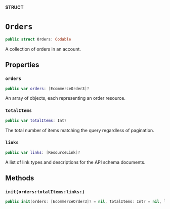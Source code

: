 **STRUCT**

# `Orders`

```swift
public struct Orders: Codable
```

A collection of orders in an account.

## Properties
### `orders`

```swift
public var orders: [EcommerceOrder3]?
```

An array of objects, each representing an order resource.

### `totalItems`

```swift
public var totalItems: Int?
```

The total number of items matching the query regardless of pagination.

### `links`

```swift
public var links: [ResourceLink]?
```

A list of link types and descriptions for the API schema documents.

## Methods
### `init(orders:totalItems:links:)`

```swift
public init(orders: [EcommerceOrder3]? = nil, totalItems: Int? = nil, links: [ResourceLink]? = nil)
```
